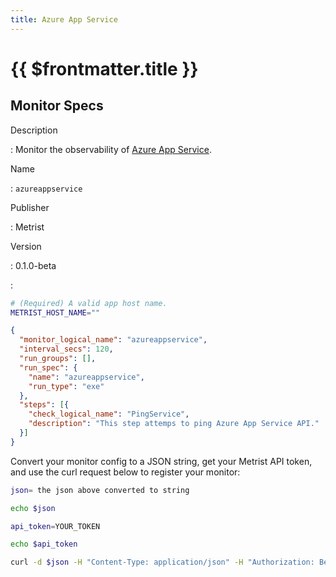 ```yaml
---
title: Azure App Service
---
```


# {{ $frontmatter.title }}

## Monitor Specs

Description

: Monitor the observability of [Azure App Service](https://azure.microsoft.com/products/app-service/).

Name

: `azureappservice`

Publisher

: Metrist

Version

: 0.1.0-beta

: &nbsp;


<!--@include: /parts/_1.md-->


<!--@include: /parts/_2.md-->


<!--@include: /parts/_3.md-->


```sh
# (Required) A valid app host name.
METRIST_HOST_NAME=""
```

<!--@include: /parts/tips_env-vars.md -->


<!--@include: /parts/_4.md-->


```json
{
  "monitor_logical_name": "azureappservice",
  "interval_secs": 120,
  "run_groups": [],
  "run_spec": {
    "name": "azureappservice",
    "run_type": "exe"
  },
  "steps": [{
    "check_logical_name": "PingService",
    "description": "This step attemps to ping Azure App Service API."
  }]
}
```




Convert your monitor config to a JSON string, get your Metrist API token, and use the curl request below to register your monitor:

```sh
json= the json above converted to string

echo $json

api_token=YOUR_TOKEN

echo $api_token

curl -d $json -H "Content-Type: application/json" -H "Authorization: Bearer $api_token" 'https://app.metrist.io/api/v0/monitor-config'

```

<!--@include: /parts/tips_api.md-->


<!--@include: /parts/_5.md-->


<!--@include: /parts/result.md-->
